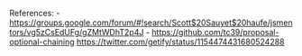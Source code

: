 References:
	- https://groups.google.com/forum/#!search/Scott$20Sauyet$20haufe/jsmentors/vg5zCsEdUFg/gZMtWDhT2p4J
	- https://github.com/tc39/proposal-optional-chaining
https://twitter.com/getify/status/1154474431680524288